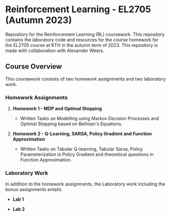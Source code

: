 # Reinforcement Learning - EL2705 (Autumn 2023)

Repository for the Reinforcement Learning (RL) coursework. This repository contains the laboratory code and resources for the course homework for the EL2705 course at KTH in the autumn term of 2023. This repository is made with collaboration with Alexander Weers.

## Course Overview

This coursework consists of two homework assignments and two laboratory work.

### Homework Assignments

1. **Homework 1 - MDP and Optimal Stopping**
   - Written Tasks on Modelling using Markov Decision Processes and Optimal Stopping based on Bellman's Equations.

3. **Homework 2 - Q-Learning, SARSA, Policy Gradient and Function Approximation**
   - Written Tasks on Tabular Q-learning, Tabular Sarsa, Policy Parameterization in Policy Gradient and theoretical questions in Function Approximation.

### Laboratory Work

In addition to the homework assignments, the Laboratory work including the bonus assignments entails:

- **Lab 1**

 
- **Lab 2**

